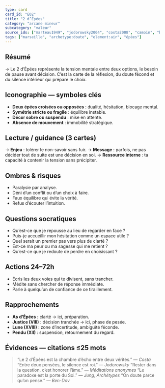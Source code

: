 ```yaml
---
type: card
card_id: "E02"
title: "2 d’Épées"
category: "arcane mineur"
subcategory: "valeur"
source_ids: ["marteau1949", "jodorowsky2004", "costa2008", "camoin", "bendov2011", "delcamp", "nadolny2018", "jung", "meditations_anonymes", "nichols"]
tags: ["marseille", "archetype:doute", "element:air", "épées"]
---
```


## Résumé
→ Le 2 d’Épées représente la tension mentale entre deux options, le besoin de pause avant décision. C’est la carte de la réflexion, du doute fécond et du silence intérieur qui prépare le choix.

## Iconographie — symboles clés
- **Deux épées croisées ou opposées** : dualité, hésitation, blocage mental.
- **Symétrie stricte ou fragile** : équilibre instable.
- **Décor sobre ou suspendu** : mise en attente.
- **Absence de mouvement** : immobilité stratégique.

## Lecture / guidance (3 cartes)
→ **Enjeu** : tolérer le non-savoir sans fuir.
→ **Message** : parfois, ne pas décider tout de suite est une décision en soi.
→ **Ressource interne** : ta capacité à contenir la tension sans précipiter.

## Ombres & risques
- Paralysie par analyse.
- Déni d’un conflit ou d’un choix à faire.
- Faux équilibre qui évite la vérité.
- Refus d’écouter l’intuition.

## Questions socratiques
- Qu’est-ce que je repousse au lieu de regarder en face ?
- Puis-je accueillir mon hésitation comme un espace utile ?
- Quel serait un premier pas vers plus de clarté ?
- Est-ce ma peur ou ma sagesse qui me retient ?
- Qu’est-ce que je redoute de perdre en choisissant ?

## Actions 24–72h
- Écris les deux voies qui te divisent, sans trancher.
- Médite sans chercher de réponse immédiate.
- Parle à quelqu’un de confiance de ce tiraillement.

## Rapprochements
- **As d’Épées** : clarté → ici, préparation.
- **Justice (VIII)** : décision tranchée → ici, phase de pesée.
- **Lune (XVIII)** : zone d’incertitude, ambiguïté féconde.
- **Pendu (XII)** : suspension, retournement du regard.

## Évidences — citations ≤25 mots
> “Le 2 d’Épées est la chambre d’écho entre deux vérités.” — *Costa*
> “Entre deux pensées, le silence est roi.” — *Jodorowsky*
> “Rester dans la question, c’est honorer l’âme.” — *Méditations anonymes*
> “Le paradoxe est la porte du Soi.” — *Jung, Archétypes*
> “On doute parce qu’on pense.” — *Ben-Dov*

